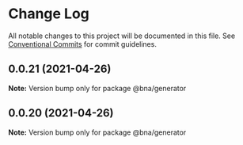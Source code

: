 # Change Log

All notable changes to this project will be documented in this file.
See [Conventional Commits](https://conventionalcommits.org) for commit guidelines.

## 0.0.21 (2021-04-26)

**Note:** Version bump only for package @bna/generator





## 0.0.20 (2021-04-26)

**Note:** Version bump only for package @bna/generator
